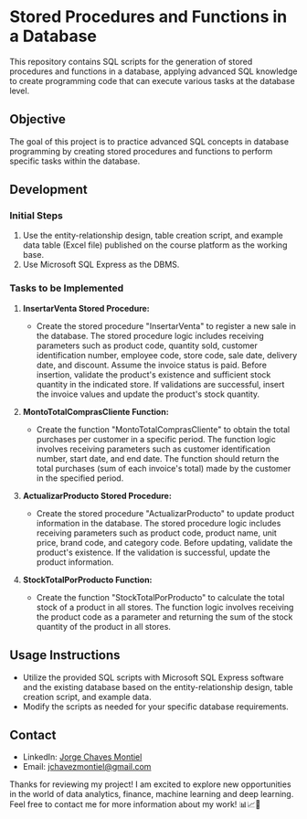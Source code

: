 # Stored Procedures and Functions in a Database

This repository contains SQL scripts for the generation of stored procedures and functions in a database, applying advanced SQL knowledge to create programming code that can execute various tasks at the database level.

## Objective

The goal of this project is to practice advanced SQL concepts in database programming by creating stored procedures and functions to perform specific tasks within the database.

## Development

### Initial Steps
1. Use the entity-relationship design, table creation script, and example data table (Excel file) published on the course platform as the working base.
2. Use Microsoft SQL Express as the DBMS.

### Tasks to be Implemented
1. **InsertarVenta Stored Procedure:**
   - Create the stored procedure "InsertarVenta" to register a new sale in the database. The stored procedure logic includes receiving parameters such as product code, quantity sold, customer identification number, employee code, store code, sale date, delivery date, and discount. Assume the invoice status is paid. Before insertion, validate the product's existence and sufficient stock quantity in the indicated store. If validations are successful, insert the invoice values and update the product's stock quantity.

2. **MontoTotalComprasCliente Function:**
   - Create the function "MontoTotalComprasCliente" to obtain the total purchases per customer in a specific period. The function logic involves receiving parameters such as customer identification number, start date, and end date. The function should return the total purchases (sum of each invoice's total) made by the customer in the specified period.

3. **ActualizarProducto Stored Procedure:**
   - Create the stored procedure "ActualizarProducto" to update product information in the database. The stored procedure logic includes receiving parameters such as product code, product name, unit price, brand code, and category code. Before updating, validate the product's existence. If the validation is successful, update the product information.

4. **StockTotalPorProducto Function:**
   - Create the function "StockTotalPorProducto" to calculate the total stock of a product in all stores. The function logic involves receiving the product code as a parameter and returning the sum of the stock quantity of the product in all stores.

## Usage Instructions
- Utilize the provided SQL scripts with Microsoft SQL Express software and the existing database based on the entity-relationship design, table creation script, and example data.
- Modify the scripts as needed for your specific database requirements.

## Contact

- LinkedIn: [Jorge Chaves Montiel](https://www.linkedin.com/in/jorge-chaves-montiel/)
- Email: jchavezmontiel@gmail.com

Thanks for reviewing my project! I am excited to explore new opportunities in the world of data analytics, finance, machine learning and deep learning. Feel free to contact me for more information about my work! 📊📈💼
